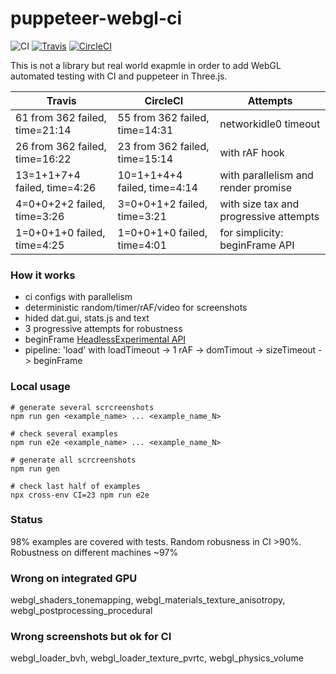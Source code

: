# puppeteer-webgl-ci
![CI](https://github.com/munrocket/puppeteer-webgl-ci/workflows/CI/badge.svg)
[![Travis](https://travis-ci.org/munrocket/puppeteer-webgl-ci.svg?branch=master)](https://travis-ci.org/munrocket/puppeteer-webgl-ci)
[![CircleCI](https://circleci.com/gh/munrocket/puppeteer-webgl-ci.svg?style=svg)](https://circleci.com/gh/munrocket/puppeteer-webgl-ci)

This is not a library but real world exapmle in order to add WebGL automated testing with CI and puppeteer in Three.js.

|           Travis                        |            CircleCI                     |                Attempts                |
|-----------------------------------------|-----------------------------------------|----------------------------------------|
| 61 from 362 failed, time=21:14          | 55 from 362 failed, time=14:31          | networkidle0 timeout                   |
| 26 from 362 failed, time=16:22          | 23 from 362 failed, time=15:14          | with rAF hook                          |
| 13=1+1+7+4 failed, time=4:26            | 10=1+1+4+4 failed, time=4:14            | with parallelism and render promise    |
| 4=0+0+2+2 failed, time=3:26             | 3=0+0+1+2 failed, time=3:21             | with size tax and progressive attempts |
| 1=0+0+1+0 failed, time=4:25             | 1=0+0+1+0 failed, time=4:01             | for simplicity: beginFrame API         |

### How it works
- ci configs with parallelism
- deterministic random/timer/rAF/video for screenshots
- hided dat.gui, stats.js and text
- 3 progressive attempts for robustness
- beginFrame [HeadlessExperimental API](https://chromedevtools.github.io/devtools-protocol/tot/HeadlessExperimental)
- pipeline: 'load' with loadTimeout -> 1 rAF -> domTimout -> sizeTimeout -> beginFrame

### Local usage
```shell
# generate several scrcreenshots
npm run gen <example_name> ... <example_name_N>

# check several examples
npm run e2e <example_name> ... <example_name_N>

# generate all scrcreenshots
npm run gen

# check last half of examples
npx cross-env CI=23 npm run e2e
```

### Status
98% examples are covered with tests. Random robusness in CI >90%. Robustness on different machines ~97%

### Wrong on integrated GPU
webgl_shaders_tonemapping, webgl_materials_texture_anisotropy, webgl_postprocessing_procedural

### Wrong screenshots but ok for CI
webgl_loader_bvh, webgl_loader_texture_pvrtc, webgl_physics_volume